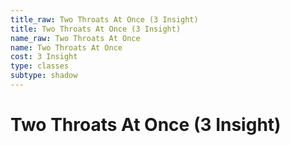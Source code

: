 ```yaml
---
title_raw: Two Throats At Once (3 Insight)
title: Two Throats At Once (3 Insight)
name_raw: Two Throats At Once
name: Two Throats At Once
cost: 3 Insight
type: classes
subtype: shadow
---
```


# Two Throats At Once (3 Insight)
